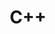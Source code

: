 ---
title: "C++"
description: "该分类记录C++20以及以上版本所包含的知识点。"
slug: "modern-cpp"
image: "000.jpg"
style:
    background: "#FFD700"
    color: "#000000"
---